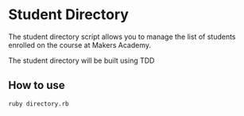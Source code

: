 Student Directory
=================

The student directory script allows you to manage the list of students enrolled on the course at Makers Academy.

The student directory will be built using TDD 

How to use
----------

```shell
ruby directory.rb
